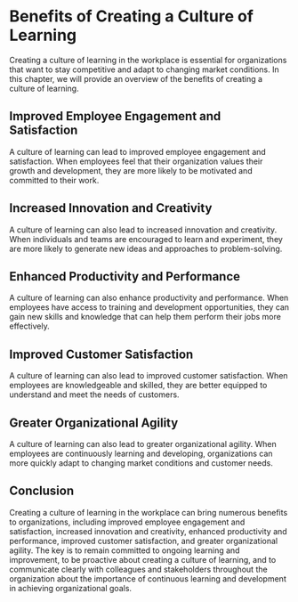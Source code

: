 Benefits of Creating a Culture of Learning
===================================================================

Creating a culture of learning in the workplace is essential for organizations that want to stay competitive and adapt to changing market conditions. In this chapter, we will provide an overview of the benefits of creating a culture of learning.

Improved Employee Engagement and Satisfaction
---------------------------------------------

A culture of learning can lead to improved employee engagement and satisfaction. When employees feel that their organization values their growth and development, they are more likely to be motivated and committed to their work.

Increased Innovation and Creativity
-----------------------------------

A culture of learning can also lead to increased innovation and creativity. When individuals and teams are encouraged to learn and experiment, they are more likely to generate new ideas and approaches to problem-solving.

Enhanced Productivity and Performance
-------------------------------------

A culture of learning can also enhance productivity and performance. When employees have access to training and development opportunities, they can gain new skills and knowledge that can help them perform their jobs more effectively.

Improved Customer Satisfaction
------------------------------

A culture of learning can also lead to improved customer satisfaction. When employees are knowledgeable and skilled, they are better equipped to understand and meet the needs of customers.

Greater Organizational Agility
------------------------------

A culture of learning can also lead to greater organizational agility. When employees are continuously learning and developing, organizations can more quickly adapt to changing market conditions and customer needs.

Conclusion
----------

Creating a culture of learning in the workplace can bring numerous benefits to organizations, including improved employee engagement and satisfaction, increased innovation and creativity, enhanced productivity and performance, improved customer satisfaction, and greater organizational agility. The key is to remain committed to ongoing learning and improvement, to be proactive about creating a culture of learning, and to communicate clearly with colleagues and stakeholders throughout the organization about the importance of continuous learning and development in achieving organizational goals.
